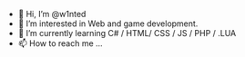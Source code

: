 - 👋 Hi, I’m @w1nted
- 👀 I’m interested in Web and game development.
- 🌱 I’m currently learning C# / HTML/ CSS / JS / PHP /  .LUA 
- 📫 How to reach me ...


<!---
w1nted/w1nted is a ✨ special ✨ repository because its `README.md` (this file) appears on your GitHub profile.
You can click the Preview link to take a look at your changes.
--->
